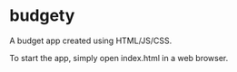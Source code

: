 # budgety
A budget app created using HTML/JS/CSS.

To start the app, simply open index.html in a web browser.
